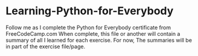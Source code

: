 # Learning-Python-for-Everybody
Follow me as I complete the Python for Everybody certificate from FreeCodeCamp.com
When complete, this file or another will contain a summary of all I learned for each exercise. For now, The summaries will be in part of the exercise file/page.
